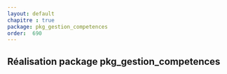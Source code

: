 ```yaml
---
layout: default
chapitre : true
package: pkg_gestion_competences
order:  690
---
```


## Réalisation package pkg_gestion_competences

